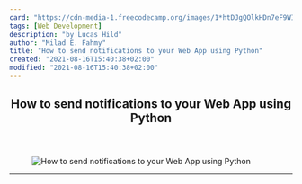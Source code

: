 ```yaml
---
card: "https://cdn-media-1.freecodecamp.org/images/1*htDJgQOlkHDn7eF9WITh8Q.jpeg"
tags: [Web Development]
description: "by Lucas Hild"
author: "Milad E. Fahmy"
title: "How to send notifications to your Web App using Python"
created: "2021-08-16T15:40:38+02:00"
modified: "2021-08-16T15:40:38+02:00"
---
```

<div class="site-wrapper">
<main id="site-main" class="site-main outer">
<div class="inner">
<article class="post-full post tag-web-development tag-progressive-web-app tag-programming tag-technology tag-python ">
<header class="post-full-header">
<h1 class="post-full-title">How to send notifications to your Web App using Python</h1>
</header>
<figure class="post-full-image">
<picture>
<source media="(max-width: 700px)" sizes="1px" srcset="data:image/gif;base64,R0lGODlhAQABAIAAAAAAAP///yH5BAEAAAAALAAAAAABAAEAAAIBRAA7 1w">
<source media="(min-width: 701px)" sizes="(max-width: 800px) 400px,
(max-width: 1170px) 700px,
1400px" srcset="https://cdn-media-1.freecodecamp.org/images/1*htDJgQOlkHDn7eF9WITh8Q.jpeg 300w,
https://cdn-media-1.freecodecamp.org/images/1*htDJgQOlkHDn7eF9WITh8Q.jpeg 600w,
https://cdn-media-1.freecodecamp.org/images/1*htDJgQOlkHDn7eF9WITh8Q.jpeg 1000w,
https://cdn-media-1.freecodecamp.org/images/1*htDJgQOlkHDn7eF9WITh8Q.jpeg 2000w">
<img onerror="this.style.display='none'" src="https://cdn-media-1.freecodecamp.org/images/1*htDJgQOlkHDn7eF9WITh8Q.jpeg" alt="How to send notifications to your Web App using Python">
</picture>
</figure>
<section class="post-full-content">
<div class="post-content medium-migrated-article">
</div>
<hr>
</section>
</article>
</div>
</main>
</div>
<!-- Google Tag Manager (noscript) -->
<!-- End Google Tag Manager (noscript) -->
